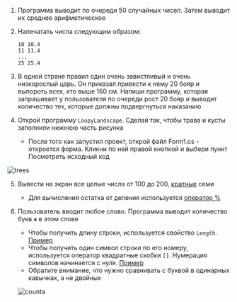 1. Программа выводит по очереди 50 случайных чисел. Затем выводит их среднее арифметическое

2. Напечатать числа следующим образом:

   ```
   10 10.4
   11 11.4
   ...
   25 25.4
   ```

3. В одной стране правил один очень завистливый и очень низкорослый царь. Он приказал привести к нему 20 бояр и выпороть всех, кто выше 160 см. Напиши программу, которая запрашивает у пользователя по очереди рост 20 бояр и выводит количество тех, которые должны подвергнуться наказанию

4. Открой программу `LoopyLandscape`. Сделай так, чтобы трава и кусты заполнили нижнюю часть рисунка

   - После того как запустил проект, открой файл Form1.cs - откроется форма. Кликни по ней правой кнопкой и выбери пункт Посмотреть исходный код

![trees](https://camo.githubusercontent.com/fd0e37c046ef060ddbee6b417c07178534c90657/68747470733a2f2f6c68342e676f6f676c6575736572636f6e74656e742e636f6d2f792d2d305a5f4150636271664f7337764f5f4c436a6443353048724f4d736a594367464f4472536762364867702d74667a65397948615070337a5751765f45594631385f50626342536f5353482d38354b6a495857495a4d584c69364a626e3141735376427768705655445452376130475f476567386c6a795147487a4771424230344268615258426241)

5. Вывести на экран все целые числа от 100 до 200, [кратные](http://www.webmath.ru/poleznoe/formules_18_10.php) семи

    - Для вычисления остатка от деления используется [оператор %](https://docs.microsoft.com/ru-ru/dotnet/csharp/language-reference/operators/modulus-operator)

6. Пользователь вводит любое слово. Программа выводит количество букв `ж` в этом слове

    - Чтобы получить длину строки, используется свойство `Length`. [Пример](https://gist.github.com/Simplifier/594bee4619bdd2c506dd698adef3cc11#file-extractchar-cs-L14)
    - Чтобы получить один символ строки по его номеру, используется оператор квадратные скобки `[]`. Нумерация символов начинается с нуля. [Пример](https://gist.github.com/Simplifier/594bee4619bdd2c506dd698adef3cc11#file-extractchar-cs-L5)
    - Обратите внимание, что нужно сравнивать с буквой в одинарных кавычках, а не двойных

    ![counta](https://camo.githubusercontent.com/67ac0edb5f23cf8e430ea20fad462d5bbc8517af/68747470733a2f2f6170692e6d6f6e6f736e61702e636f6d2f7270632f66696c652f646f776e6c6f61643f69643d5964314e4278634372794641624a344b32465869416f704c716f5173336d)

